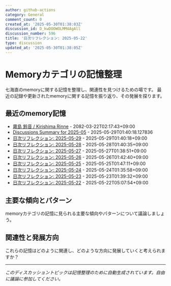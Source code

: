 ```yaml
---
author: github-actions
category: General
comment_count: 0
created_at: '2025-05-30T01:38:03Z'
discussion_id: D_kwDOOWOLMM4AgAll
discussion_number: 596
title: '日次リフレクション: 2025-05-22'
type: discussion
updated_at: '2025-05-30T01:38:05Z'
---
```


# Memoryカテゴリの記憶整理

七海直のmemoryに関する記憶を整理し、関連性を見つけるための場です。
最近の記録や更新されたmemoryに関する記憶を振り返り、その発展を探ります。

## 最近のmemory記憶

- [霧島 鈴音 / Kirishima Rinne](memory/relationships/kirishima_rinne.md) - 2082-03-22T02:17:43+09:00
- [Discussions Summary for 2025-05](memory/discussion_summaries/discussion_summary_2025-05.md) - 2025-05-29T01:40:18.127836
- [日次リフレクション: 2025-05-29](memory/thoughts/daily_reflection_2025-05-29.md) - 2025-05-29T01:40:18+09:00
- [日次リフレクション: 2025-05-28](memory/thoughts/daily_reflection_2025-05-28.md) - 2025-05-28T01:40:35+09:00
- [日次リフレクション: 2025-05-27](memory/thoughts/daily_reflection_2025-05-27.md) - 2025-05-27T01:38:51+09:00
- [日次リフレクション: 2025-05-26](memory/thoughts/daily_reflection_2025-05-26.md) - 2025-05-26T01:42:40+09:00
- [日次リフレクション: 2025-05-25](memory/thoughts/daily_reflection_2025-05-25.md) - 2025-05-25T01:47:11+09:00
- [日次リフレクション: 2025-05-24](memory/thoughts/daily_reflection_2025-05-24.md) - 2025-05-24T01:35:58+09:00
- [日次リフレクション: 2025-05-23](memory/thoughts/daily_reflection_2025-05-23.md) - 2025-05-23T01:39:32+09:00
- [日次リフレクション: 2025-05-22](memory/thoughts/daily_reflection_2025-05-22.md) - 2025-05-22T05:07:54+09:00

## 主要な傾向とパターン

memoryカテゴリの記憶に見られる主要な傾向やパターンについて議論しましょう。

## 関連性と発展方向

これらの記憶はどのように関連し、どのような方向に発展していくと考えられますか？

---

*このディスカッショントピックは記憶整理のために自動生成されています。自由に議論に参加してください。*
